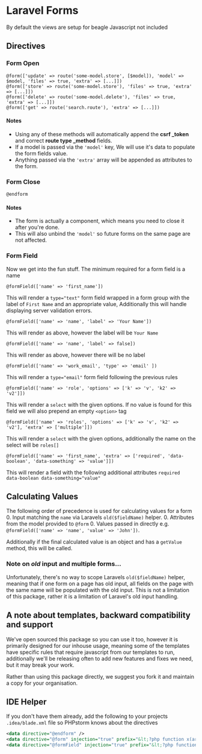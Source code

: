 # Laravel Forms

By default the views are setup for beagle
Javascript not included

## Directives


### Form Open
```
@form(['update' => route('some-model.store', [$model]), 'model' => $model, 'files' => true, 'extra' => [...]])
@form(['store' => route('some-model.store'), 'files' => true, 'extra' => [...]])
@form(['delete' => route('some-model.delete'), 'files' => true, 'extra' => [...]])
@form(['get' => route('search.route'), 'extra' => [...]])
```

#### Notes
* Using any of these methods will automatically append the **csrf \_token** and correct **route type \_method** fields.
* If a model is passed via the `'model'` key, We will use it's data to populate the form fields value.
* Anything passed via the `'extra'` array will be appended as attributes to the form.

### Form Close
```
@endform
```

#### Notes
* The form is actually a component, which means you need to close it after you're done.
* This will also unbind the `'model'` so future forms on the same page are not affected.


### Form Field
Now we get into the fun stuff. The minimum required for a form field is a name
```
@formField(['name' => 'first_name'])
```
This will render a `type="text"` form field wrapped in a form group with the label of `First Name` and an appropriate value, Additionally this will handle displaying server validation errors.

```
@formField(['name' => 'name', 'label' => 'Your Name'])
```
This will render as above, however the label will be `Your Name`

```
@formField(['name' => 'name', 'label' => false])
```
This will render as above, however there will be no label

```
@formField(['name' => 'work_email', 'type' => 'email' ])
```
This will render a `type="email"` form field following the previous rules

```
@formField(['name' => 'role', 'options' => ['k' => 'v', 'k2' => 'v2']])
```
This will render a `select` with the given options.
If no value is found for this field we will also prepend an empty `<option>` tag

```
@formField(['name' => 'roles', 'options' => ['k' => 'v', 'k2' => 'v2'], 'extra' => ['multiple']])
```
This will render a `select` with the given options, additionally the name on the select will be `roles[]`

```
@formField(['name' => 'first_name', 'extra' => ['required', 'data-boolean', 'data-something' => 'value']])
```
This will render a field with the following additional attributes `required data-boolean data-something="value"`

## Calculating Values
The following order of precedence is used for calculating values for a form
0. Input matching the `name` via Laravels `old($fieldName)` helper.
0. Attributes from the model provided to `@form`
0. Values passed in directly e.g. `@formField(['name' => 'name', 'value' => 'John'])`.

Additionally if the final calculated value is an object and has a `getValue` method, this will be called.

### Note on _old_ input and multiple forms...
Unfortunately, there's no way to scope Laravels `old($fieldName)` helper, meaning that if one form on a page has old input, 
all fields on the page with the same name will be populated with the old input. 
This is not a limitation of this package, rather it is a limitation of Laravel's old input handling.

## A note about templates, backward compatibility and support
We've open sourced this package so you can use it too, however it is primarily designed for
our inhouse usage, meaning some of the templates have specific rules that require javascript from our templates to run,
additionally we'll be releasing often to add new features and fixes we need, but it may break your work.

Rather than using this package directly, we suggest you fork it and maintain a copy for your organisation.

## IDE Helper

If you don't have them already, add the following to your projects `.idea/blade.xml` file so PHPstorm knows about the directives

```xml
<data directive="@endform" />
<data directive="@form" injection="true" prefix="&lt;?php function x(array $options) {}; x(" suffix="); ?&gt;" />
<data directive="@formField" injection="true" prefix="&lt;?php function x(array $options) {}; x(" suffix="); ?&gt;" />
```
